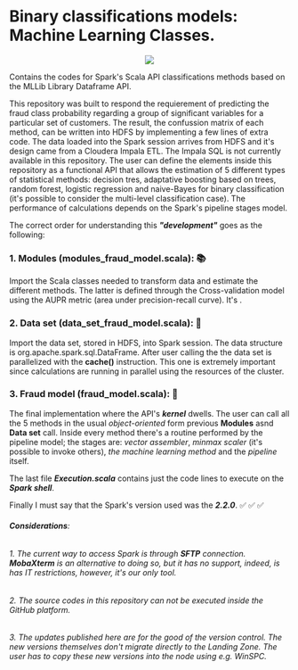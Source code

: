 # Binary classifications models: Machine Learning Classes.
<p align="center"><img src = "https://upload.wikimedia.org/wikipedia/commons/f/f3/Apache_Spark_logo.svg">

Contains the codes for Spark's Scala API classifications methods based on the MLLib Library Dataframe API.

This repository was built to respond the requierement of predicting the fraud class probability regarding a group of significant variables for a particular set of customers. The result, the confussion matrix of each method, can be written into HDFS by implementing a few lines of extra code. 
The data loaded into the Spark session arrives from HDFS and it's design came from a Cloudera Impala ETL. The Impala SQL is not currently available in this repository. The user can define the elements inside this repository as a functional API that allows the estimation of 5 different types of statistical methods: decision tres, adaptative boosting based on trees, random forest, logistic regression and naive-Bayes for binary classification (it's possible to consider the multi-level classification case). The performance of calculations depends on the Spark's pipeline stages model.

The correct order for understanding this **_"development"_** goes as the following:

### 1. Modules (modules_fraud_model.scala): :books:
  Import the Scala classes needed to transform data and estimate the different methods. The latter is defined through the Cross-validation model using the AUPR metric (area under precision-recall curve). It's .
  
### 2. Data set (data_set_fraud_model.scala): :floppy_disk:
  Import the data set, stored in HDFS, into Spark session. The data structure is org.apache.spark.sql.DataFrame. After user calling the the data set is parallelized with the **cache()** instruction. This one is extremely important since calculations are running in parallel using the resources of the cluster.
  
### 3. Fraud model (fraud_model.scala): :space_invader:
  The final implementation where the API's **_kernel_** dwells. The user can call all the 5 methods in the usual _object-oriented_ form previous **Modules** asnd **Data set** call. Inside every method there's a routine performed by the pipeline model; the stages are: _vector assembler_, _minmax scaler_ (it's possible to invoke others), _the machine learning method_ and the _pipeline_ itself.
  
The last file **_Execution.scala_** contains just the code lines to execute on the **_Spark shell_**.

Finally I must say that the Spark's version used was the **_2.2.0_**. :white_check_mark: :white_check_mark: :white_check_mark:

######  **_Considerations_**:
###### 1. The current way to access Spark is through **_SFTP_** connection. **MobaXterm** is an alternative to doing so, but it has no support, indeed, is has IT restrictions, however, it's our only tool.
###### 2. The source codes in this repository can not be executed inside the GitHub platform.
###### 3. The updates published here are for the good of the version control. The new versions themselves don't migrate directly to the Landing Zone. The user has to copy these new versions into the node using e.g. WinSPC. 
